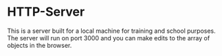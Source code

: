 # HTTP-Server
This is a server built for a local machine for training and school purposes. The server will run on port 3000 and you can make edits to the array of objects in the browser.
